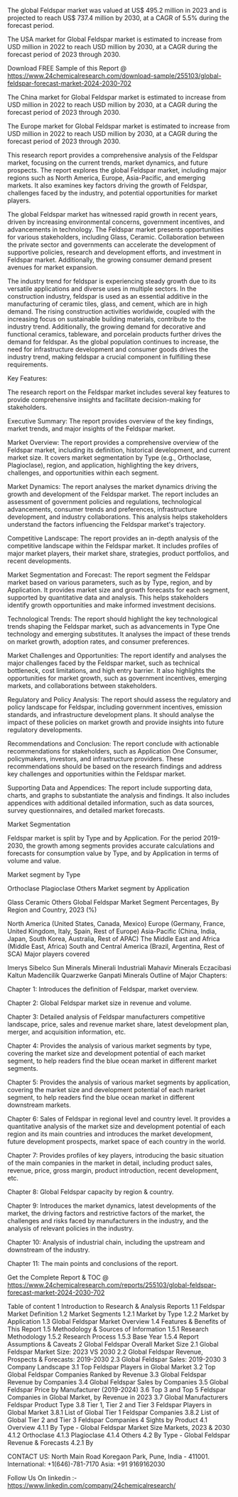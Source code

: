 The global Feldspar market was valued at US$ 495.2 million in 2023 and is projected to reach US$ 737.4 million by 2030, at a CAGR of 5.5% during the forecast period.

The USA market for Global Feldspar  market is estimated to increase from USD million in 2022 to reach USD million by 2030, at a CAGR during the forecast period of 2023 through 2030.

Download FREE Sample of this Report @ https://www.24chemicalresearch.com/download-sample/255103/global-feldspar-forecast-market-2024-2030-702

The China market for Global Feldspar  market is estimated to increase from USD million in 2022 to reach USD million by 2030, at a CAGR during the forecast period of 2023 through 2030.

The Europe market for Global Feldspar  market is estimated to increase from USD million in 2022 to reach USD million by 2030, at a CAGR during the forecast period of 2023 through 2030.

This research report provides a comprehensive analysis of the Feldspar market, focusing on the current trends, market dynamics, and future prospects. The report explores the global Feldspar market, including major regions such as North America, Europe, Asia-Pacific, and emerging markets. It also examines key factors driving the growth of Feldspar, challenges faced by the industry, and potential opportunities for market players.

The global Feldspar market has witnessed rapid growth in recent years, driven by increasing environmental concerns, government incentives, and advancements in technology. The Feldspar market presents opportunities for various stakeholders, including Glass, Ceramic. Collaboration between the private sector and governments can accelerate the development of supportive policies, research and development efforts, and investment in Feldspar market. Additionally, the growing consumer demand present avenues for market expansion.

The industry trend for feldspar is experiencing steady growth due to its versatile applications and diverse uses in multiple sectors. In the construction industry, feldspar is used as an essential additive in the manufacturing of ceramic tiles, glass, and cement, which are in high demand. The rising construction activities worldwide, coupled with the increasing focus on sustainable building materials, contribute to the industry trend. Additionally, the growing demand for decorative and functional ceramics, tableware, and porcelain products further drives the demand for feldspar. As the global population continues to increase, the need for infrastructure development and consumer goods drives the industry trend, making feldspar a crucial component in fulfilling these requirements.

Key Features:

The research report on the Feldspar market includes several key features to provide comprehensive insights and facilitate decision-making for stakeholders.

Executive Summary: The report provides overview of the key findings, market trends, and major insights of the Feldspar market.

Market Overview: The report provides a comprehensive overview of the Feldspar market, including its definition, historical development, and current market size. It covers market segmentation by Type (e.g., Orthoclase, Plagioclase), region, and application, highlighting the key drivers, challenges, and opportunities within each segment.

Market Dynamics: The report analyses the market dynamics driving the growth and development of the Feldspar market. The report includes an assessment of government policies and regulations, technological advancements, consumer trends and preferences, infrastructure development, and industry collaborations. This analysis helps stakeholders understand the factors influencing the Feldspar market's trajectory.

Competitive Landscape: The report provides an in-depth analysis of the competitive landscape within the Feldspar market. It includes profiles of major market players, their market share, strategies, product portfolios, and recent developments.

Market Segmentation and Forecast: The report segment the Feldspar market based on various parameters, such as by Type, region, and by Application. It provides market size and growth forecasts for each segment, supported by quantitative data and analysis. This helps stakeholders identify growth opportunities and make informed investment decisions.

Technological Trends: The report should highlight the key technological trends shaping the Feldspar market, such as advancements in Type One technology and emerging substitutes. It analyses the impact of these trends on market growth, adoption rates, and consumer preferences.

Market Challenges and Opportunities: The report identify and analyses the major challenges faced by the Feldspar market, such as technical bottleneck, cost limitations, and high entry barrier. It also highlights the opportunities for market growth, such as government incentives, emerging markets, and collaborations between stakeholders.

Regulatory and Policy Analysis: The report should assess the regulatory and policy landscape for Feldspar, including government incentives, emission standards, and infrastructure development plans. It should analyse the impact of these policies on market growth and provide insights into future regulatory developments.

Recommendations and Conclusion: The report conclude with actionable recommendations for stakeholders, such as Application One Consumer, policymakers, investors, and infrastructure providers. These recommendations should be based on the research findings and address key challenges and opportunities within the Feldspar market.

Supporting Data and Appendices: The report include supporting data, charts, and graphs to substantiate the analysis and findings. It also includes appendices with additional detailed information, such as data sources, survey questionnaires, and detailed market forecasts.

Market Segmentation

Feldspar market is split by Type and by Application. For the period 2019-2030, the growth among segments provides accurate calculations and forecasts for consumption value by Type, and by Application in terms of volume and value.

Market segment by Type

Orthoclase
Plagioclase
Others
Market segment by Application

Glass
Ceramic
Others
Global Feldspar Market Segment Percentages, By Region and Country, 2023 (%)

North America (United States, Canada, Mexico)
Europe (Germany, France, United Kingdom, Italy, Spain, Rest of Europe)
Asia-Pacific (China, India, Japan, South Korea, Australia, Rest of APAC)
The Middle East and Africa (Middle East, Africa)
South and Central America (Brazil, Argentina, Rest of SCA)
Major players covered

Imerys
Sibelco
Sun Minerals
Minerali Industriali
Mahavir Minerals
Eczacibasi
Kaltun Madencilik
Quarzwerke
Ganpati Minerals
Outline of Major Chapters:

Chapter 1: Introduces the definition of Feldspar, market overview.

Chapter 2: Global Feldspar market size in revenue and volume.

Chapter 3: Detailed analysis of Feldspar manufacturers competitive landscape, price, sales and revenue market share, latest development plan, merger, and acquisition information, etc.

Chapter 4: Provides the analysis of various market segments by type, covering the market size and development potential of each market segment, to help readers find the blue ocean market in different market segments.

Chapter 5: Provides the analysis of various market segments by application, covering the market size and development potential of each market segment, to help readers find the blue ocean market in different downstream markets.

Chapter 6: Sales of Feldspar in regional level and country level. It provides a quantitative analysis of the market size and development potential of each region and its main countries and introduces the market development, future development prospects, market space of each country in the world.

Chapter 7: Provides profiles of key players, introducing the basic situation of the main companies in the market in detail, including product sales, revenue, price, gross margin, product introduction, recent development, etc.

Chapter 8: Global Feldspar capacity by region & country.

Chapter 9: Introduces the market dynamics, latest developments of the market, the driving factors and restrictive factors of the market, the challenges and risks faced by manufacturers in the industry, and the analysis of relevant policies in the industry.

Chapter 10: Analysis of industrial chain, including the upstream and downstream of the industry.

Chapter 11: The main points and conclusions of the report.

Get the Complete Report & TOC @ https://www.24chemicalresearch.com/reports/255103/global-feldspar-forecast-market-2024-2030-702

Table of content
1 Introduction to Research & Analysis Reports
1.1 Feldspar Market Definition
1.2 Market Segments
1.2.1 Market by Type
1.2.2 Market by Application
1.3 Global Feldspar Market Overview
1.4 Features & Benefits of This Report
1.5 Methodology & Sources of Information
1.5.1 Research Methodology
1.5.2 Research Process
1.5.3 Base Year
1.5.4 Report Assumptions & Caveats
2 Global Feldspar Overall Market Size
2.1 Global Feldspar Market Size: 2023 VS 2030
2.2 Global Feldspar Revenue, Prospects & Forecasts: 2019-2030
2.3 Global Feldspar Sales: 2019-2030
3 Company Landscape
3.1 Top Feldspar Players in Global Market
3.2 Top Global Feldspar Companies Ranked by Revenue
3.3 Global Feldspar Revenue by Companies
3.4 Global Feldspar Sales by Companies
3.5 Global Feldspar Price by Manufacturer (2019-2024)
3.6 Top 3 and Top 5 Feldspar Companies in Global Market, by Revenue in 2023
3.7 Global Manufacturers Feldspar Product Type
3.8 Tier 1, Tier 2 and Tier 3 Feldspar Players in Global Market
3.8.1 List of Global Tier 1 Feldspar Companies
3.8.2 List of Global Tier 2 and Tier 3 Feldspar Companies
4 Sights by Product
4.1 Overview
4.1.1 By Type - Global Feldspar Market Size Markets, 2023 & 2030
4.1.2 Orthoclase
4.1.3 Plagioclase
4.1.4 Others
4.2 By Type - Global Feldspar Revenue & Forecasts
4.2.1 By

CONTACT US:
North Main Road Koregaon Park, Pune, India - 411001.
International: +1(646)-781-7170
Asia: +91 9169162030

Follow Us On linkedin :- https://www.linkedin.com/company/24chemicalresearch/
